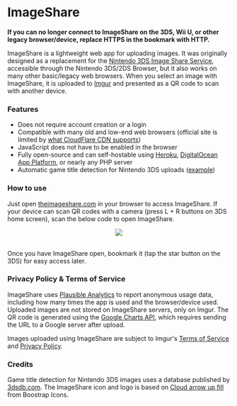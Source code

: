 # ImageShare

**If you can no longer connect to ImageShare on the 3DS, Wii U, or other legacy browser/device, replace HTTPS in the bookmark with HTTP.**

ImageShare is a lightweight web app for uploading images. It was originally designed as a replacement for the [Nintendo 3DS Image Share Service](https://web.archive.org/web/20170822055326/https://www.nintendo.com/3ds/image-share), accessible through the Nintendo 3DS/2DS Browser, but it also works on many other basic/legacy web browsers. When you select an image with ImageShare, it is uploaded to [Imgur](https://imgur.com) and presented as a QR code to scan with another device.

### Features

- Does not require account creation or a login
- Compatible with many old and low-end web browsers (official site is limited by [what CloudFlare CDN supports](https://developers.cloudflare.com/ssl/ssl-tls/browser-compatibility))
- JavaScript does not have to be enabled in the browser
- Fully open-source and can self-hostable using [Heroku](https://heroku.com), [DigitalOcean App Platform](https://www.digitalocean.com/products/app-platform), or nearly any PHP server
- Automatic game title detection for Nintendo 3DS uploads ([example](https://imgur.com/4Fb4HI6))

### How to use

Just open [theimageshare.com](https://theimageshare.com/) in your browser to access ImageShare. If your device can scan QR codes with a camera (press L + R buttons on 3DS home screen), scan the below code to open ImageShare.

<div align="center"><img src="https://i.imgur.com/DsHP1u2.png" /></div><br>

Once you have ImageShare open, bookmark it (tap the star button on the 3DS) for easy access later.


### Privacy Policy & Terms of Service

ImageShare uses [Plausible Analytics](https://plausible.io) to report anonymous usage data, including how many times the app is used and the browser/device used. Uploaded images are not stored on ImageShare servers, only on Imgur. The QR code is generated using the [Google Charts API](https://developers.google.com/chart/infographics/docs/qr_codes), which requires sending the URL to a Google server after upload.

Images uploaded using ImageShare are subject to Imgur's [Terms of Service](https://imgur.com/tos) and [Privacy Policy](https://imgur.com/privacy).

### Credits

Game title detection for Nintendo 3DS images uses a database published by [3dsdb.com](http://3dsdb.com/). The ImageShare icon and logo is based on [Cloud arrow up fill](https://icons.getbootstrap.com/icons/cloud-arrow-up-fill/) from Boostrap Icons.
